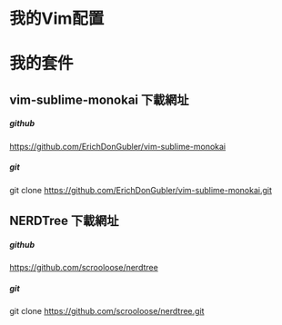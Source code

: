 # 我的Vim配置



# 我的套件

## vim-sublime-monokai 下載網址
##### github
https://github.com/ErichDonGubler/vim-sublime-monokai
##### git
git clone https://github.com/ErichDonGubler/vim-sublime-monokai.git
## NERDTree 下載網址
##### github
https://github.com/scrooloose/nerdtree
##### git
git clone https://github.com/scrooloose/nerdtree.git
